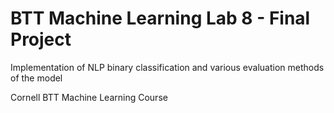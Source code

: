 # **BTT Machine Learning Lab 8 - Final Project**
Implementation of NLP binary classification and various evaluation methods of the model

Cornell BTT Machine Learning Course
